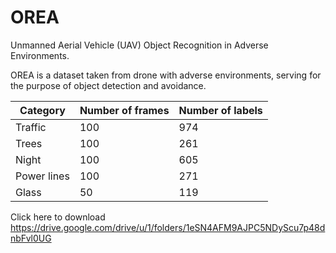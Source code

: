 # OREA
Unmanned Aerial Vehicle (UAV) Object Recognition in Adverse Environments. 

OREA is a dataset taken from drone with adverse environments, serving for the purpose of object detection and avoidance. 

| Category | Number of frames | Number of labels |
| -------- | -------- | -------- |
| Traffic     | 100     | 974     |
| Trees     | 100     | 261     |
| Night     | 100     | 605     |
| Power lines     | 100     | 271     |
| Glass     | 50     | 119     |


Click here to download 
https://drive.google.com/drive/u/1/folders/1eSN4AFM9AJPC5NDyScu7p48dnbFvl0UG
